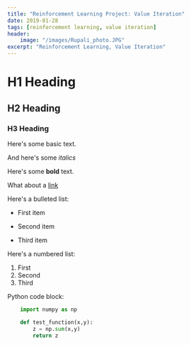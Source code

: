 ```yaml
---
title: "Reinforcement Learning Project: Value Iteration"
date: 2019-01-28
tags: [reinforcement learning, value iteration]
header:
	image: "/images/Rupali_photo.JPG"
excerpt: "Reinforcement Learning, Value Iteration"
---
```


# H1 Heading

## H2 Heading

### H3 Heading

Here's some basic text.

And here's some *italics*

Here's some **bold** text.

What about a [link](http://github.com/RupaliBhati)

Here's a bulleted list:
* First item
+ Second item
- Third item

Here's a numbered list:
1. First
2. Second
3. Third

Python code block:
```python
	import numpy as np

	def test_function(x,y):
		z = np.sum(x,y)
		return z
```

